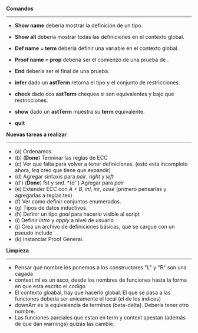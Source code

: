 **Comandos**
***
   * **Show name** debería mostrar la definición de un tipo.
   * **Show all** debería mostrar todas las definiciones en el contexto global.
   * **Def name = term** debería definir una variable en el contexto global.
   * **Proof name = prop** debería ser el comienzo de una prueba de <prop>.
   * **End** debería ser el final de una prueba.

   * **infer** dado un **astTerm** retorna el tipo y el conjunto de restricciones.
   * **check** dado dos **astTerm** chequea si son equivalentes y bajo que restricciones.
   * **show** dado un **astTerm** muestra su **term** equivalente.
   * **quit**              


**Nuevas tareas a realizar**
***

  * (a) Ordenamos
  * (b) (**Done**) Terminar las reglas de ECC
  * (c) Ver que falta para volver a tener definiciones. (esto esta incompleto ahora, *leq* creo que tiene que expandir)
  * (d) Agregar sintaxis para *pair*, *right* y *left*
  * (d') (**Done**) fst y snd.
   *(d'') Agregar para *pair*
  * (e) Extender ECC con *A + B*, *inl*, *inr*, *case* (primero pensarlas y agregarlas a reglas.tex)
  * (f) Ver como definir conjuntos enumerados.
  * (g) Tipos de datos inductivos.
  * (h) Definir un tipo *goal* para hacerlo visible al script
  * (i) Definir *intro* y *apply* a nivel de usuario
  * (j) Crea un archivo de definiciones básicas, que se cargue con un pseudo include
  * (k) Instanciar Proof General.


**Limpieza**
***
   * Pensar que nombre les ponemos a los constructores "L" y "R" son una cagada
   * context.ml es un asco, desde los nombres de funciones hasta la forma en que esta escrito el codigo
   * El contexto gloabal, hay que hacerlo global. El que se pasa a las funciones debería ser unicamente el local (el de los indices)
   * downArr es la equivalencia de terminos (beta-delta). Debería tener otro nombre.
   * Las funciones parciales que estan en term y context apestan (además de que dan warnings) quizás las cambie.
